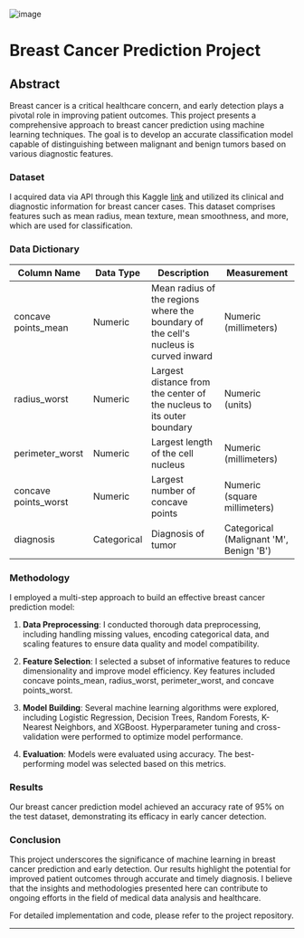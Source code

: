 
![image](https://github.com/hitzuMan/Individual-Project/assets/118470135/19e8c3ab-e0cf-4045-81e8-25ce133ae4d3)





# Breast Cancer Prediction Project

## Abstract

Breast cancer is a critical healthcare concern, and early detection plays a pivotal role in improving patient outcomes. This project presents a comprehensive approach to breast cancer prediction using machine learning techniques. The goal is to develop an accurate classification model capable of distinguishing between malignant and benign tumors based on various diagnostic features.

### Dataset

I acquired data via API through this Kaggle [link](https://www.kaggle.com/datasets/yasserh/breast-cancer-dataset) and utilized its clinical and diagnostic information for breast cancer cases. This dataset comprises features such as mean radius, mean texture, mean smoothness, and more, which are used for classification.

### Data Dictionary

| **Column Name**    | **Data Type**   | **Description**                                 | **Measurement**               |
|--------------------|-----------------|-------------------------------------------------|------------------------------|
| concave points_mean        | Numeric         | Mean radius of the regions where the boundary of the cell's nucleus is curved inward                      | Numeric (millimeters)        |
| radius_worst      | Numeric         | Largest distance from the center of the nucleus to its outer boundary                     | Numeric (units)              |
| perimeter_worst    | Numeric         | Largest length of the cell nucleus                    | Numeric (millimeters)        |
| concave points_worst          | Numeric         | Largest number of concave points                         | Numeric (square millimeters) |
| diagnosis          | Categorical     | Diagnosis of tumor                             | Categorical (Malignant 'M', Benign 'B') |

### Methodology

I employed a multi-step approach to build an effective breast cancer prediction model:

1. **Data Preprocessing**: I conducted thorough data preprocessing, including handling missing values, encoding categorical data, and scaling features to ensure data quality and model compatibility.

2. **Feature Selection**: I selected a subset of informative features to reduce dimensionality and improve model efficiency. Key features included concave points_mean, radius_worst, perimeter_worst, and concave points_worst.

3. **Model Building**: Several machine learning algorithms were explored, including Logistic Regression, Decision Trees, Random Forests, K-Nearest Neighbors, and XGBoost. Hyperparameter tuning and cross-validation were performed to optimize model performance.

4. **Evaluation**: Models were evaluated using accuracy. The best-performing model was selected based on this metrics.

### Results

Our breast cancer prediction model achieved an accuracy rate of 95% on the test dataset, demonstrating its efficacy in early cancer detection. 

### Conclusion

This project underscores the significance of machine learning in breast cancer prediction and early detection. Our results highlight the potential for improved patient outcomes through accurate and timely diagnosis. I believe that the insights and methodologies presented here can contribute to ongoing efforts in the field of medical data analysis and healthcare.

For detailed implementation and code, please refer to the project repository.

---

